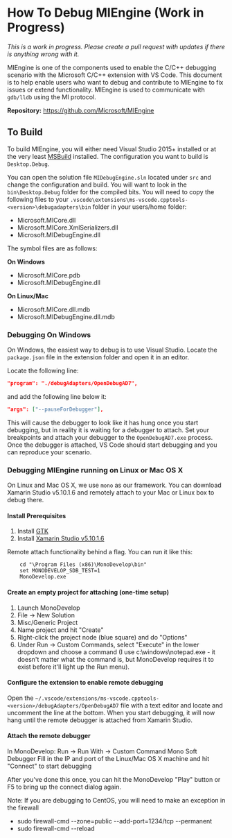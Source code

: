 # How To Debug MIEngine (Work in Progress)
*This is a work in progress. Please create a pull request with updates if there is anything wrong with it.*

MIEngine is one of the components used to enable the C/C++ debugging scenario with the Microsoft C/C++ extension with VS Code. This document is to help enable users who want to debug and contribute to MIEngine to fix issues or extend functionality. MIEngine is used to communicate with `gdb/lldb` using the MI protocol. 

**Repository:** https://github.com/Microsoft/MIEngine

## To Build

To build MIEngine, you will either need Visual Studio 2015+ installed or at the very least [MSBuild](https://github.com/Microsoft/msbuild) installed. The configuration you want to build is `Desktop.Debug`.

You can open the solution file `MIDebugEngine.sln` located under `src` and change the configuration and build. You will want to look in the `bin\Desktop.Debug` folder for the compiled bits. You will need to copy the following files to your `.vscode\extensions\ms-vscode.cpptools-<version>\debugadapters\bin` folder in your users/home folder:

* Microsoft.MICore.dll
* Microsoft.MICore.XmlSerializers.dll
* Microsoft.MIDebugEngine.dll

The symbol files are as follows:

**On Windows** 
* Microsoft.MICore.pdb
* Microsoft.MIDebugEngine.dll

**On Linux/Mac**
* Microsoft.MICore.dll.mdb
* Microsoft.MIDebugEngine.dll.mdb

### Debugging On Windows

On Windows, the easiest way to debug is to use Visual Studio. Locate the `package.json` file in the extension folder and open it in an editor.

Locate the following line: 
```json
"program": "./debugAdapters/OpenDebugAD7",
```
and add the following line below it:
```json
"args": ["--pauseForDebugger"],
```

This will cause the debugger to look like it has hung once you start debugging, but in reality it is waiting for a debugger to attach. Set your breakpoints and attach your debugger to the `OpenDebugAD7.exe` process. Once the debugger is attached, VS Code should start debugging and you can reproduce your scenario. 

### Debugging MIEngine running on Linux or Mac OS X

On Linux and Mac OS X, we use `mono` as our framework. You can download Xamarin Studio v5.10.1.6 and remotely attach to your Mac or Linux box to debug there.

#### Install Prerequisites
1. Install [GTK](http://www.mono-project.com/download/)
2. Install [Xamarin Studio v5.10.1.6](http://download.xamarin.com/studio/Windows/XamarinStudio-5.10.1.6-0.msi)

Remote attach functionality behind a flag.  You can run it like this:
```
    cd "\Program Files (x86)\MonoDevelop\bin"
    set MONODEVELOP_SDB_TEST=1
    MonoDevelop.exe
```

#### Create an empty project for attaching (one-time setup)
1. Launch MonoDevelop
2. File -> New Solution
3. Misc/Generic Project
4. Name project and hit "Create"
5. Right-click the project node (blue square) and do "Options"
6. Under Run -> Custom Commands, select "Execute" in the lower dropdown and choose a command (I use c:\windows\notepad.exe - it doesn't matter what the command is, but MonoDevelop requires it to exist before it'll light up the Run menu).

#### Configure the extension to enable remote debugging
Open the `~/.vscode/extensions/ms-vscode.cpptools-<version>/debugAdapters/OpenDebugAD7` file with a text editor and locate and uncomment the line at the bottom. When you start debugging, it will now hang until the remote debugger is attached from Xamarin Studio. 

#### Attach the remote debugger
In MonoDevelop: Run -> Run With -> Custom Command Mono Soft Debugger
Fill in the IP and port of the Linux/Mac OS X machine and hit "Connect" to start debugging

After you've done this once, you can hit the MonoDevelop "Play" button or F5 to bring up the connect dialog again.

Note: If you are debugging to CentOS, you will need to make an exception in the firewall
* sudo firewall-cmd --zone=public --add-port=1234/tcp --permanent
* sudo firewall-cmd --reload
